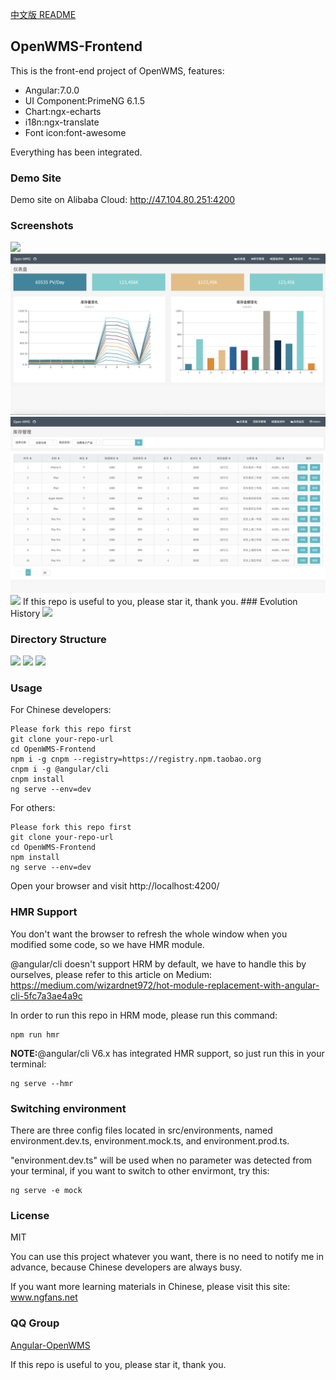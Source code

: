 <a href="./README-cn.md" target="_blank">中文版 README</a>

## OpenWMS-Frontend

This is the front-end project of OpenWMS, features:

- Angular:7.0.0
- UI Component:PrimeNG 6.1.5
- Chart:ngx-echarts
- i18n:ngx-translate
- Font icon:font-awesome

Everything has been integrated.

### Demo Site

Demo site on Alibaba Cloud: http://47.104.80.251:4200

### Screenshots

<img src="./src/assets/imgs/login.png">

<img src="./src/assets/imgs/dashboard.png">

<img src="./src/assets/imgs/inventory.png">

<img src="./src/assets/imgs/map.png">
If this repo is useful to you, please star it, thank you.
### Evolution History

<img src="./src/assets/imgs/OpenWMS.gif">

### Directory Structure

<img src="./src/assets/imgs/dir1.png">

<img src="./src/assets/imgs/dir2.png">

<img src="./src/assets/imgs/dir3.png">

### Usage

For Chinese developers:

    Please fork this repo first
    git clone your-repo-url
    cd OpenWMS-Frontend
    npm i -g cnpm --registry=https://registry.npm.taobao.org
    cnpm i -g @angular/cli
    cnpm install
    ng serve --env=dev

For others:

    Please fork this repo first
    git clone your-repo-url
    cd OpenWMS-Frontend
    npm install
    ng serve --env=dev

Open your browser and visit http://localhost:4200/

### HMR Support

You don't want the browser to refresh the whole window when you modified some code, so we have HMR module.

@angular/cli doesn't support HRM by default, we have to handle this by ourselves, please refer to this article on Medium: https://medium.com/wizardnet972/hot-module-replacement-with-angular-cli-5fc7a3ae4a9c

In order to run this repo in HRM mode, please run this command:

    npm run hmr

**NOTE:**@angular/cli V6.x has integrated HMR support, so just run this in your terminal:

    ng serve --hmr

### Switching environment

There are three config files located in src/environments, named environment.dev.ts, environment.mock.ts, and environment.prod.ts.

"environment.dev.ts" will be used when no parameter was detected from your terminal, if you want to switch to other envirmont, try this:

    ng serve -e mock

### License

MIT

You can use this project whatever you want, there is no need to notify me in advance, because Chinese developers are always busy.

If you want more learning materials in Chinese, please visit this site: www.ngfans.net

### QQ Group

<a target="_blank" href="//shang.qq.com/wpa/qunwpa?idkey=e13f3165eba410049bc7fd145507ddaf15b5d543398cef62471f3922e1611cd1" class="list-group-item"><i class="fa fa-qq" aria-hidden="true"></i> Angular-OpenWMS</a>

If this repo is useful to you, please star it, thank you.
